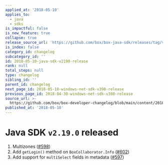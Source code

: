 ```yaml
---
applied_at: '2018-05-10'
applies_to:
  - java
  - sdks
is_impactful: false
is_new_feature: true
collapse: true
release_source_url: 'https://github.com/box/box-java-sdk/releases/tag/v2.19.0'
is_index: false
category_id: changelog
subcategory_id: ''
id: 2018-05-10-java-sdk-v2190-release
rank: null
total_steps: null
type: changelog
sibling_id: ''
parent_id: changelog
next_page_id: 2018-05-10-windows-net-sdk-v390-release
previous_page_id: 2018-04-30-windows-net-sdk-v380-release
source_url: >-
  https://github.com/box/box-developer-changelog/blob/main/content/2018/05-10-java-sdk-v2190-release.md
published_at: '2018-05-10'
---
```

# Java SDK `v2.19.0` released

1. Multizones ([#598](https://github.com/box/box-java-sdk/pull/598))
2. Add `getLogin()` method on `BoxCollaborator.Info` ([#602](https://github.com/box/box-java-sdk/pull/602))
3. Add support for `multiSelect` fields in metadata ([#597](https://github.com/box/box-java-sdk/pull/597))